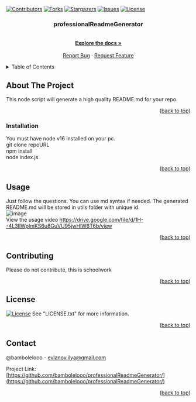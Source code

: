 <a id="readme-top"></a>

[![Contributors][contributors-shield]][contributors-url]
[![Forks][forks-shield]][forks-url]
[![Stargazers][stars-shield]][stars-url]
[![Issues][issues-shield]][issues-url]
[![License][license-shield]][license-url]

<h3 align="center">professionalReadmeGenerator</h3>

  <p align="center">
    <br />
    <a href="https://github.com/bambolelooo/professionalReadmeGenerator/"><strong>Explore the docs »</strong></a>
    <br />
    <br />
    <a href="https://github.com/bambolelooo/professionalReadmeGenerator//issues">Report Bug</a>
    ·
    <a href="https://github.com/bambolelooo/professionalReadmeGenerator//issues">Request Feature</a>
  </p>
</div>

<!-- TABLE OF CONTENTS -->
<details>
  <summary>Table of Contents</summary>
  <ol>
    <li>
      <a href="#about-the-project">About The Project</a>
    </li>
    <li><a href="#installation">Installation</a></li>
    <li><a href="#usage">Usage</a></li>
    <li><a href="#contributing">Contributing</a></li>
    <li><a href="#license">License</a></li>
    <li><a href="#contact">Contact</a></li>
  </ol>
</details>

<!-- ABOUT THE PROJECT -->

## About The Project

This node script will generate a high quality README.md for your repo

<p align="right">(<a href="#readme-top">back to top</a>)</p>

### Installation
You must have node v16 installed on your pc.<br>
git clone repoURL <br>npm install<br>node index.js

<p align="right">(<a href="#readme-top">back to top</a>)</p>

<!-- USAGE EXAMPLES -->

## Usage

Just follow the questions. You can use md syntax if needed. The generated README.md will be stored in utils folder with unique id.
<br>
![image](https://user-images.githubusercontent.com/63548697/206310727-739e4705-3ff2-49a0-b17b-f02fdc80ff8d.png)
<br>
View the usage video
https://drive.google.com/file/d/1H--4L3IIWpImKS6u8GuVU95jwHlW6T6b/view

<p align="right">(<a href="#readme-top">back to top</a>)</p>

<!-- CONTRIBUTING -->

## Contributing

Please do not contribute, this is schoolwork

<p align="right">(<a href="#readme-top">back to top</a>)</p>

<!-- LICENSE -->

## License

[![License][license-shield]][license-url] See "LICENSE.txt" for more information.

<p align="right">(<a href="#readme-top">back to top</a>)</p>

<!-- CONTACT -->

## Contact

@bambolelooo - evlanov.ilya@gmail.com

Project Link: [https://github.com/bambolelooo/professionalReadmeGenerator/](https://github.com/bambolelooo/professionalReadmeGenerator/)

<p align="right">(<a href="#readme-top">back to top</a>)</p>

<!-- MARKDOWN LINKS & IMAGES -->
<!-- https://www.markdownguide.org/basic-syntax/#reference-style-links -->

[contributors-shield]: https://img.shields.io/github/contributors/bambolelooo/professionalReadmeGenerator.svg?style=for-the-badge
[contributors-url]: https://github.com/bambolelooo/professionalReadmeGenerator//graphs/contributors
[forks-shield]: https://img.shields.io/github/forks/bambolelooo/professionalReadmeGenerator.svg?style=for-the-badge
[forks-url]: https://github.com/bambolelooo/professionalReadmeGenerator//network/members
[stars-shield]: https://img.shields.io/github/stars/bambolelooo/professionalReadmeGenerator.svg?style=for-the-badge
[stars-url]: https://github.com/bambolelooo/professionalReadmeGenerator//stargazers
[issues-shield]: https://img.shields.io/github/issues/bambolelooo/professionalReadmeGenerator.svg?style=for-the-badge
[issues-url]: https://github.com/bambolelooo/professionalReadmeGenerator//issues
[license-shield]: https://img.shields.io/github/license/bambolelooo/professionalReadmeGenerator.svg?style=for-the-badge
[license-url]: https://github.com/bambolelooo/professionalReadmeGenerator//blob/main/LICENSE
